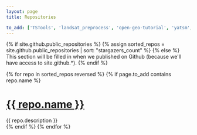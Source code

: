 ```yaml
---
layout: page
title: Repositories

to_add: ['TSTools', 'landsat_preprocess', 'open-geo-tutorial', 'yatsm', 'image_compositor', 'MLRS']
---
```


{% if site.github.public_repositories %}
  {% assign sorted_repos = site.github.public_repositories | sort: "stargazers_count" %}
{% else %}
  This section will be filled in when we published on Github (because we'll have access to site.github.*).
{% endif %}

<div class="posts">
  {% for repo in sorted_repos reversed %}
  {% if page.to_add contains repo.name %}
    <div class="post">
    <h1 class="post-title">
      <a href="{{ repo.html_url }}">
      {{ repo.name }}
     </a>
    </h1>
    {{ repo.description }}
    </div>
  {% endif %}
  {% endfor %}
</div>
